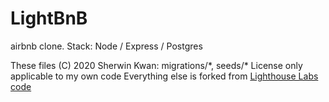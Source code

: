 # LightBnB
airbnb clone. Stack: Node / Express / Postgres

These files (C) 2020 Sherwin Kwan: migrations/\*, seeds/\*
License only applicable to my own code
Everything else is forked from [Lighthouse Labs code](https://github.com/lighthouse-labs/LightBnB_WebApp)